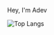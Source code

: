 Hey, I'm Adev

![Top Langs](https://github-readme-stats.vercel.app/api/top-langs/?username=adev22&hide=php,html)
